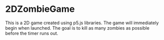 # 2DZombieGame
This is a 2D game created using p5.js libraries. The game will immediately begin when launched. The goal is to kill as many zombies as possible before the timer runs out. 
